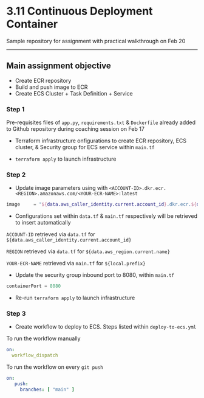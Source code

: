 # 3.11 Continuous Deployment Container

Sample repository for assignment with practical walkthrough on Feb 20

---

## Main assignment objective

- Create ECR repository
- Build and push image to ECR
- Create ECS Cluster + Task Definition + Service

### Step 1

Pre-requisites files of `app.py`, `requirements.txt` & `Dockerfile` already added to Github repository during coaching session on Feb 17

- Terraform infrastructure onfigurations to create ECR repository, ECS cluster, & Security group for ECS service within `main.tf`

- `terraform apply` to launch infrastructure

### Step 2

- Update image parameters using with `<ACCOUNT-ID>.dkr.ecr.<REGION>.amazonaws.com/<YOUR-ECR-NAME>:latest`

```tf
image     = "${data.aws_caller_identity.current.account_id}.dkr.ecr.${data.aws_region.current.name}.amazonaws.com/${local.prefix}-ecr:latest"
```

- Configurations set within `data.tf` & `main.tf` respectively will be retrieved to insert automatically

`ACCOUNT-ID` retrieved via `data.tf` for `${data.aws_caller_identity.current.account_id}`

`REGION` retrieved via `data.tf` for `${data.aws_region.current.name}`

`YOUR-ECR-NAME` retrieved via `main.tf` for `${local.prefix}`

- Update the security group inbound port to 8080, within `main.tf`

```tf
containerPort = 8080
```

- Re-run `terraform apply` to launch infrastructure

### Step 3

- Create workflow to deploy to ECS. Steps listed within `deploy-to-ecs.yml`

To run the workflow manually

```yaml
on:
  workflow_dispatch
```

To run the workflow on every `git push`

```yaml
on:
   push:
     branches: [ "main" ]
```
